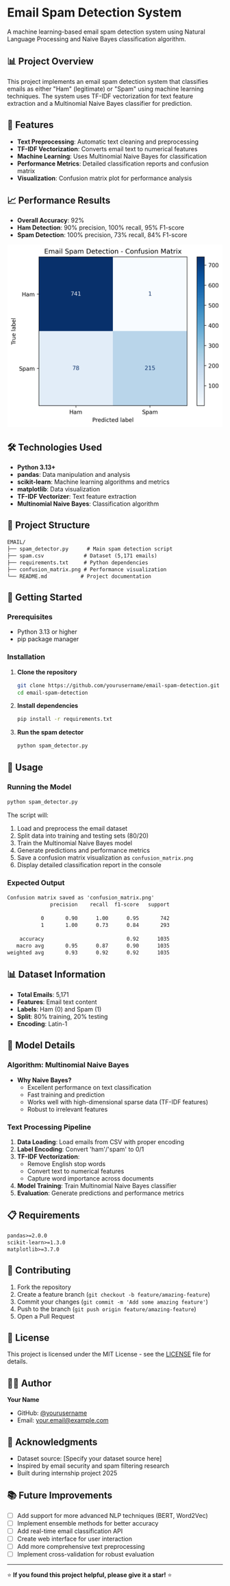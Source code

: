 # Email Spam Detection System

A machine learning-based email spam detection system using Natural Language Processing and Naive Bayes classification algorithm.

## 📊 Project Overview

This project implements an email spam detection system that classifies emails as either "Ham" (legitimate) or "Spam" using machine learning techniques. The system uses TF-IDF vectorization for text feature extraction and a Multinomial Naive Bayes classifier for prediction.

## 🎯 Features

- **Text Preprocessing**: Automatic text cleaning and preprocessing
- **TF-IDF Vectorization**: Converts email text to numerical features
- **Machine Learning**: Uses Multinomial Naive Bayes for classification
- **Performance Metrics**: Detailed classification reports and confusion matrix
- **Visualization**: Confusion matrix plot for performance analysis

## 📈 Performance Results

- **Overall Accuracy**: 92%
- **Ham Detection**: 90% precision, 100% recall, 95% F1-score
- **Spam Detection**: 100% precision, 73% recall, 84% F1-score

![Confusion Matrix](confusion_matrix.png)

## 🛠️ Technologies Used

- **Python 3.13+**
- **pandas**: Data manipulation and analysis
- **scikit-learn**: Machine learning algorithms and metrics
- **matplotlib**: Data visualization
- **TF-IDF Vectorizer**: Text feature extraction
- **Multinomial Naive Bayes**: Classification algorithm

## 📁 Project Structure

```
EMAIL/
├── spam_detector.py      # Main spam detection script
├── spam.csv             # Dataset (5,171 emails)
├── requirements.txt     # Python dependencies
├── confusion_matrix.png # Performance visualization
└── README.md           # Project documentation
```

## 🚀 Getting Started

### Prerequisites

- Python 3.13 or higher
- pip package manager

### Installation

1. **Clone the repository**
   ```bash
   git clone https://github.com/yourusername/email-spam-detection.git
   cd email-spam-detection
   ```

2. **Install dependencies**
   ```bash
   pip install -r requirements.txt
   ```

3. **Run the spam detector**
   ```bash
   python spam_detector.py
   ```

## 📝 Usage

### Running the Model

```bash
python spam_detector.py
```

The script will:
1. Load and preprocess the email dataset
2. Split data into training and testing sets (80/20)
3. Train the Multinomial Naive Bayes model
4. Generate predictions and performance metrics
5. Save a confusion matrix visualization as `confusion_matrix.png`
6. Display detailed classification report in the console

### Expected Output

```
Confusion matrix saved as 'confusion_matrix.png'
              precision    recall  f1-score   support

           0       0.90      1.00      0.95       742
           1       1.00      0.73      0.84       293

    accuracy                           0.92      1035
   macro avg       0.95      0.87      0.90      1035
weighted avg       0.93      0.92      0.92      1035
```

## 📊 Dataset Information

- **Total Emails**: 5,171
- **Features**: Email text content
- **Labels**: Ham (0) and Spam (1)
- **Split**: 80% training, 20% testing
- **Encoding**: Latin-1

## 🔧 Model Details

### Algorithm: Multinomial Naive Bayes
- **Why Naive Bayes?** 
  - Excellent performance on text classification
  - Fast training and prediction
  - Works well with high-dimensional sparse data (TF-IDF features)
  - Robust to irrelevant features

### Text Processing Pipeline
1. **Data Loading**: Load emails from CSV with proper encoding
2. **Label Encoding**: Convert 'ham'/'spam' to 0/1
3. **TF-IDF Vectorization**: 
   - Remove English stop words
   - Convert text to numerical features
   - Capture word importance across documents
4. **Model Training**: Train Multinomial Naive Bayes classifier
5. **Evaluation**: Generate predictions and performance metrics

## 📋 Requirements

```
pandas>=2.0.0
scikit-learn>=1.3.0
matplotlib>=3.7.0
```

## 🤝 Contributing

1. Fork the repository
2. Create a feature branch (`git checkout -b feature/amazing-feature`)
3. Commit your changes (`git commit -m 'Add some amazing feature'`)
4. Push to the branch (`git push origin feature/amazing-feature`)
5. Open a Pull Request

## 📄 License

This project is licensed under the MIT License - see the [LICENSE](LICENSE) file for details.

## 👨‍💻 Author

**Your Name**
- GitHub: [@yourusername](https://github.com/yourusername)
- Email: your.email@example.com

## 🙏 Acknowledgments

- Dataset source: [Specify your dataset source here]
- Inspired by email security and spam filtering research
- Built during internship project 2025

## 📚 Future Improvements

- [ ] Add support for more advanced NLP techniques (BERT, Word2Vec)
- [ ] Implement ensemble methods for better accuracy
- [ ] Add real-time email classification API
- [ ] Create web interface for user interaction
- [ ] Add more comprehensive text preprocessing
- [ ] Implement cross-validation for robust evaluation

---

⭐ **If you found this project helpful, please give it a star!** ⭐
#
